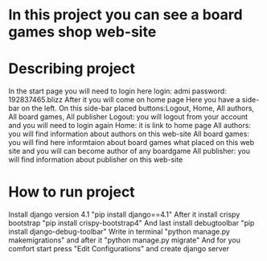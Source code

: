 # In this project you can see a board games shop web-site
# Describing project
In the start page you will need to login here
login: admi
password: 192837465.blizz
After it you will come on home page
Here you have a side-bar on the left. On this side-bar placed buttons:Logout, Home, All authors, All board games, All publisher
Logout: you will logout from your account and you will need to login again
Home: it is link to home page
All authors: you will find information about authors on this web-site
All board games: you will find here informtaion about board games what placed on this web site and you will can become author of any boardgame
All publisher: you will find information about publisher on this web-site
# How to run project
Install django version 4.1 "pip install django==4.1" 
After it install crispy bootstrap "pip install crispy-bootstrap4"
And last install debugtoolbar "pip install django-debug-toolbar"
Write in terminal "python manage.py makemigrations" and after it "python manage.py migrate"
And for you comfort start press "Edit Configurations" and create django server
